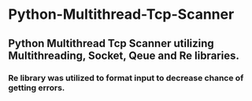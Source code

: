 # Python-Multithread-Tcp-Scanner
<h2>Python Multithread Tcp Scanner utilizing Multithreading, Socket, Qeue and Re libraries.</h2>
<h3>Re library was utilized to format input to decrease chance of getting errors.</h3>

